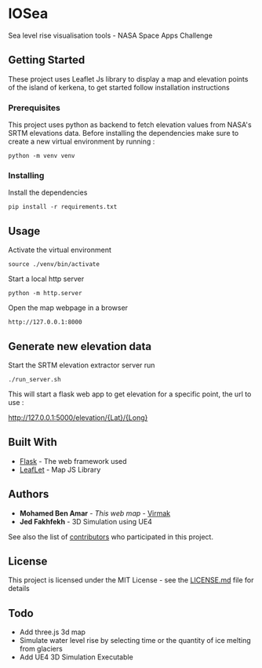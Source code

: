 # IOSea

Sea level rise visualisation tools - NASA Space Apps Challenge

## Getting Started

These project uses Leaflet Js library to display a map and elevation points of the island of kerkena, to get started follow installation instructions
### Prerequisites

This project uses python as backend to fetch elevation values from NASA's SRTM elevations data. Before installing the dependencies make sure to create a new virtual environment by running : 
```
python -m venv venv
```

### Installing

Install the dependencies

```
pip install -r requirements.txt
```

## Usage

Activate the virtual environment


```
source ./venv/bin/activate
```

Start a local http server

```
python -m http.server
```

Open the map webpage in a browser

```
http://127.0.0.1:8000
```
## Generate new elevation data
Start the SRTM elevation extractor server run

```
./run_server.sh
```
This will start a flask web app to get elevation for a specific point, the url to use :

http://127.0.0.1:5000/elevation/{Lat}/{Long}

## Built With

* [Flask](http://flask.palletsprojects.com/en/1.1.x/) - The web framework used
* [LeafLet](https://leafletjs.com/reference-1.5.0.html) - Map JS Library


## Authors

* **Mohamed Ben Amar** - *This web map* - [Virmak](https://github.com/Virmak)
* **Jed Fakhfekh** - 3D Simulation using UE4

See also the list of [contributors](https://github.com/your/project/contributors) who participated in this project.

## License

This project is licensed under the MIT License - see the [LICENSE.md](LICENSE.md) file for details

## Todo

* Add three.js 3d map
* Simulate water level rise by selecting time or the quantity of ice melting from glaciers 
* Add UE4 3D Simulation Executable
